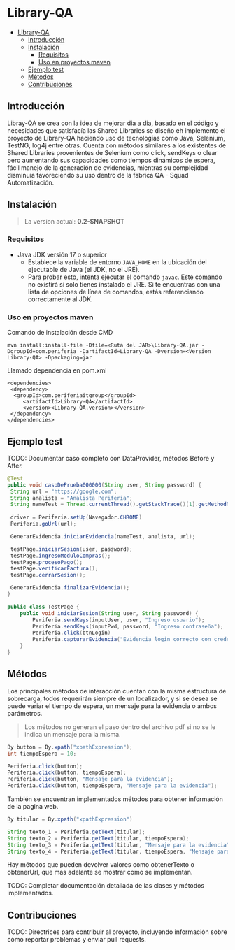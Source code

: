 # Library-QA

- [Library-QA](#library-qa)
	- [Introducción](#introducción)
	- [Instalación](#instalación)
		- [Requisitos](#requisitos)
		- [Uso en proyectos maven](#uso-en-proyectos-maven)
	- [Ejemplo test](#ejemplo-test)
	- [Métodos](#métodos)
	- [Contribuciones](#contribuciones)

## Introducción

Libray-QA se crea con la idea de mejorar dia a dia, basado en el código y necesidades que satisfacía las Shared Libraries se diseño eh implemento el proyecto de Library-QA haciendo uso de tecnologías como Java, Selenium, TestNG, log4j entre otras. Cuenta con métodos similares a los existentes de Shared Libraries provenientes de Selenium como click, sendKeys o clear pero aumentando sus capacidades como tiempos dinámicos de espera, fácil manejo de la generación de evidencias, mientras su complejidad disminuía favoreciendo su uso dentro de la fabrica QA - Squad Automatización.

## Instalación

> La version actual: **0.2-SNAPSHOT**

### Requisitos

- Java JDK versión 17 o superior
  - Establece la variable de entorno `JAVA_HOME` en la ubicación del ejecutable de Java (el JDK, no el JRE).
  - Para probar esto, intenta ejecutar el comando ```javac```. Este comando no existirá si solo tienes instalado el JRE. Si te encuentras con una lista de opciones de línea de comandos, estás referenciando correctamente al JDK.

### Uso en proyectos maven

Comando de instalación desde CMD

``` CMD
mvn install:install-file -Dfile=<Ruta del JAR>\Library-QA.jar -DgroupId=com.periferia -DartifactId=Library-QA -Dversion=<Version Library-QA> -Dpackaging=jar
```

Llamado dependencia en pom.xml

``` Maven
<dependencies>
 <dependency>
  <groupId>com.periferiaitgroup</groupId>
     <artifactId>Library-QA</artifactId>
     <version><Library-QA.version></version>
 </dependency>
</dependencies>
```

## Ejemplo test

TODO: Documentar caso completo con DataProvider, métodos Before y After.

``` JAVA
@Test
public void casoDePrueba000000(String user, String password) {
 String url = "https://google.com";
 String analista = "Analista Periferia";
 String nameTest = Thread.currentThread().getStackTrace()[1].getMethodName();
 
 driver = Periferia.setUp(Navegador.CHROME)
 Periferia.goUrl(url);

 GenerarEvidencia.iniciarEvidencia(nameTest, analista, url);

 testPage.iniciarSesion(user, password);
 testPage.ingresoModuloCompras();
 testPage.procesoPago();
 testPage.verificarFactura();
 testPage.cerrarSesion();

 GenerarEvidencia.finalizarEvidencia();
}
```

```JAVA
public class TestPage {
	public void iniciarSesion(String user, String password) {
		Periferia.sendKeys(inputUser, user, "Ingreso usuario");
		Periferia.sendKeys(inputPwd, password, "Ingreso contraseña");
		Periferia.click(btnLogin)
		Periferia.capturarEvidencia("Evidencia login correcto con credenciales, usuario: " + user" y contraseña: " + password)
	}
}
```

## Métodos

Los principales métodos de interacción cuentan con la misma estructura de sobrecarga, todos requerirán siempre de un localizador, y si se desea se puede variar el tiempo de espera, un mensaje para la evidencia o ambos parámetros.

> Los métodos no generan el paso dentro del archivo pdf si no se le indica un mensaje para la misma.

``` JAVA
By button = By.xpath("xpathExpression");
int tiempoEspera = 10;

Periferia.click(button);
Periferia.click(button, tiempoEspera);
Periferia.click(button, "Mensaje para la evidencia");
Periferia.click(button, tiempoEspera, "Mensaje para la evidencia");
```

También se encuentran implementados métodos para obtener información de la pagina web.

```JAVA
By titular = By.xpath("xpathExpression")

String texto_1 = Periferia.getText(titular);
String texto_2 = Periferia.getText(titular, tiempoEspera);
String texto_3 = Periferia.getText(titular, "Mensaje para la evidencia");
String texto_4 = Periferia.getText(titular, tiempoEspera, "Mensaje para la evidencia");
```

Hay métodos que pueden devolver valores como obtenerTexto o obtenerUrl, que mas adelante se mostrar como se implementan.

TODO: Completar documentación detallada de las clases y métodos implementados.

## Contribuciones

TODO: Directrices para contribuir al proyecto, incluyendo información sobre cómo reportar problemas y enviar pull requests.
